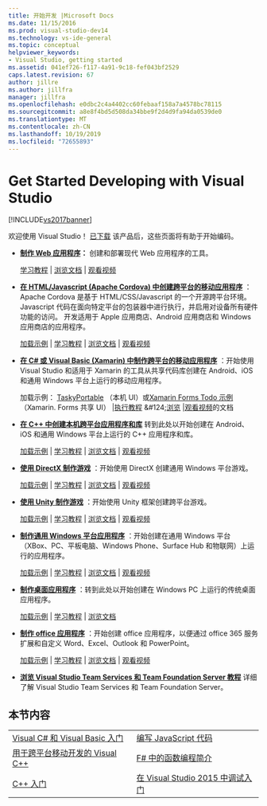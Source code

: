 ```yaml
---
title: 开始开发 |Microsoft Docs
ms.date: 11/15/2016
ms.prod: visual-studio-dev14
ms.technology: vs-ide-general
ms.topic: conceptual
helpviewer_keywords:
- Visual Studio, getting started
ms.assetid: 041ef726-f117-4a91-9c18-fef043bf2529
caps.latest.revision: 67
author: jillre
ms.author: jillfra
manager: jillfra
ms.openlocfilehash: e0dbc2c4a4402cc60febaaf158a7a4578bc78115
ms.sourcegitcommit: a8e8f4bd5d508da34bbe9f2d4d9fa94da0539de0
ms.translationtype: MT
ms.contentlocale: zh-CN
ms.lasthandoff: 10/19/2019
ms.locfileid: "72655893"
---
```

# <a name="get-started-developing-with-visual-studio"></a>Get Started Developing with Visual Studio
[!INCLUDE[vs2017banner](../includes/vs2017banner.md)]

欢迎使用 Visual Studio！ [已下载](http://www.visualstudio.com/community) 该产品后，这些页面将有助于开始编码。

- **[制作 Web 应用程序](https://www.visualstudio.com/features/modern-web-tooling-vs)：** 创建和部署现代 Web 应用程序的工具。

     [学习教程](https://docs.asp.net/en/latest/tutorials/your-first-aspnet-application.html) |                              [浏览文档](https://docs.asp.net/) |                                  [观看视频](http://www.asp.net/vnext)

- **[在 HTML/Javascript (Apache Cordova) 中创建跨平台的移动应用程序](http://taco.visualstudio.com/docs/get-started-first-mobile-app/)** ：             Apache Cordova 是基于 HTML/CSS/Javascript 的一个开源跨平台环境。  Javascript 代码在面向特定平台的包装器中进行执行，并启用对设备所有硬件功能的访问。 开发适用于 Apple 应用商店、Android 应用商店和 Windows 应用商店的应用程序。

     [加载示例](https://github.com/Microsoft/cordova-samples/tree/master/todo-angularjs) | [学习教程](http://taco.visualstudio.com/docs/get-started-first-mobile-app/) |                              [浏览文档](http://taco.visualstudio.com/docs/get-started-vs-tools-apache-cordova/) |                               [观看视频](https://channel9.msdn.com/Blogs/Seth-Juarez/Getting-Started-with-Apache-Cordova-in-Visual-Studio)

- **[在 C# 或 Visual Basic (Xamarin) 中制作跨平台的移动应用程序](../cross-platform/visual-studio-and-xamarin.md)** ：开始使用 Visual Studio 和适用于 Xamarin 的工具从共享代码库创建在 Android、iOS 和通用 Windows 平台上运行的移动应用程序。

     加载示例： [TaskyPortable](https://github.com/xamarin/mobile-samples/tree/master/TaskyPortable) （本机 UI）或[Xamarin Forms Todo 示例](https://github.com/xamarin/xamarin-forms-samples/tree/master/Todo)（Xamarin. Forms 共享 UI） &#124;[执行教程](https://msdn.microsoft.com/library/dn879698\(v=vs.140\).aspx) &#124;[浏览](https://msdn.microsoft.com/library/mt299001.aspx) &#124;[观看视频](https://channel9.msdn.com/Series/Cross-Platform-Development-with-Xamarin--Visual-Studio/01)的文档

- **[在 C++ 中创建本机跨平台应用程序和库](https://www.visualstudio.com/explore/cplusplus-mdd-vs.aspx)** 转到此处以开始创建在 Android、iOS 和通用 Windows 平台上运行的 C++ 应用程序和库。

     [加载示例](https://code.msdn.microsoft.com/MoreTeaPots-Android-a9bd8549) | [学习教程](https://msdn.microsoft.com/library/dn707595.aspx) |                              [浏览文档](https://msdn.microsoft.com/library/dn707591.aspx) |                               [观看视频](https://channel9.msdn.com/Series/ConnectOn-Demand/239)

- **[使用 DirectX 制作游戏](https://msdn.microsoft.com/library/windows/desktop/ee663274\(v=vs.85\).aspx)** ：开始使用 DirectX 创建通用 Windows 平台游戏。

     [加载示例](https://msdn.microsoft.com/library/windows/desktop/bb153300\(v=vs.85\).aspx) |                   [学习教程](https://msdn.microsoft.com/library/windows/desktop/bb153264\(v=vs.85\).aspx) |                               [浏览文档](https://msdn.microsoft.com/library/windows/desktop/ee663274\(v=vs.85\).aspx) |                                  [观看视频](https://channel9.msdn.com/Series/Introduction-to-C-and-DirectX-Game-Development/01)

- **[使用 Unity 制作游戏](../cross-platform/visual-studio-tools-for-unity.md)** ：开始使用 Unity 框架创建跨平台游戏。

     [加载示例](http://unity3d.com/learn/resources/downloads) |                    [学习教程](http://unity3d.com/learn/tutorials/projects/roll-ball-tutorial) |                              [浏览文档](https://msdn.microsoft.com/library/dn940019\(v=vs.140\).aspx) |    [观看视频](https://www.youtube.com/playlist?list=PLReL099Y5nRfseAg0k1SJOlpqdcsDs8Em)

- **[制作通用 Windows 平台应用程序](https://dev.windows.com/windows-apps)** ：开始创建在通用 Windows 平台（XBox、PC、平板电脑、Windows Phone、Surface Hub 和物联网）上运行的应用程序。

     [加载示例](https://github.com/Microsoft/Windows-universal-samples) |                         [学习教程](https://msdn.microsoft.com/library/windows/apps/dn765018.aspx) |                               [浏览文档](https://dev.windows.com) |    [观看视频](https://channel9.msdn.com/Blogs/One-Dev-Minute/Getting-started-with-Windows-10)

- **[制作桌面应用程序](https://dev.windows.com/desktop)** ：转到此处以开始创建在 Windows PC 上运行的传统桌面应用程序。

     [加载示例](https://github.com/microsoft/windows-classic-samples) |                    [学习教程](https://msdn.microsoft.com/library/dd492171.aspx)  |                              [浏览文档](https://dev.windows.com/desktop)

- **[制作 office 应用程序](https://msdn.microsoft.com/library/fp161347.aspx)** ：开始创建 office 应用程序，以便通过 office 365 服务扩展和自定义 Word、Excel、Outlook 和 PowerPoint。

     [加载示例](https://code.msdn.microsoft.com/office365/) |                      [学习教程](http://dev.office.com/getting-started/office365apis) |                             [浏览文档](https://msdn.microsoft.com/office/aa905340.aspx) |                                  [观看视频](http://dev.office.com/videos)

- **[浏览 Visual Studio Team Services 和 Team Foundation Server 教程](https://www.visualstudio.com/products/visual-studio-team-services-vs)**  详细了解 Visual Studio Team Services 和 Team Foundation Server。

## <a name="in-this-section"></a>本节内容

|||
|-|-|
|[Visual C# 和 Visual Basic 入门](../ide/getting-started-with-visual-csharp-and-visual-basic.md)|[编写 JavaScript 代码](https://msdn.microsoft.com/library/cte3c772\(v=vs.94\).aspx)|
|[用于跨平台移动开发的 Visual C++](../cross-platform/visual-cpp-for-cross-platform-mobile-development.md)|[F# 中的函数编程简介](https://msdn.microsoft.com/library/vstudio/dd233147.aspx)|
|[C++ 入门](../ide/getting-started-with-cpp-in-visual-studio.md)|[在 Visual Studio 2015 中调试入门](../ide/getting-started-with-debugging-in-visual-studio-2015.md)|
